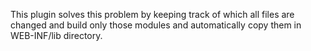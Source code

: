 This plugin solves this problem by keeping track of which all files are changed and build only those modules and automatically copy them in WEB-INF/lib directory.
